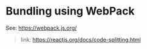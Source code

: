 # Bundling using WebPack

See: https://webpack.js.org/

>link: https://reactjs.org/docs/code-splitting.html